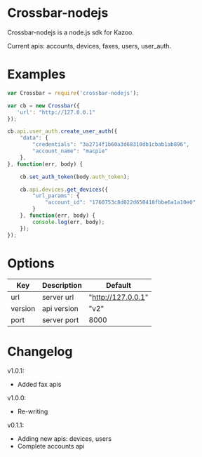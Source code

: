 # Crossbar-nodejs

Crossbar-nodejs is a node.js sdk for Kazoo.

Current apis:
accounts, devices, faxes, users, user_auth.

# Examples

```javascript
var Crossbar = require('crossbar-nodejs');

var cb = new Crossbar({
   'url': "http://127.0.0.1"
});

cb.api.user_auth.create_user_auth({
    "data": {
        "credentials": "3a2714f1b60a3d68310db1cbab1ab896",
        "account_name": "macpie"
    },
}, function(err, body) {

    cb.set_auth_token(body.auth_token);

    cb.api.devices.get_devices({
        "url_params": {
            "account_id": "1760753c8d022d650418fbbe6a1a10e0"
        }
    }, function(err, body) {
        console.log(err, body);
    });
});
```

# Options

| Key | Description | Default |
| --- | ----------- | ------- |
| url | server url | "http://127.0.0.1" |
| version | api version | "v2" |
| port | server port | 8000 |

# Changelog

v1.0.1:

* Added fax apis

v1.0.0:

* Re-writing

v0.1.1:

* Adding new apis: devices, users
* Complete accounts api


